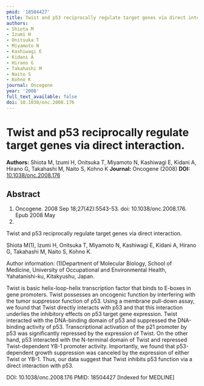 ```yaml
---
pmid: '18504427'
title: Twist and p53 reciprocally regulate target genes via direct interaction.
authors:
- Shiota M
- Izumi H
- Onitsuka T
- Miyamoto N
- Kashiwagi E
- Kidani A
- Hirano G
- Takahashi M
- Naito S
- Kohno K
journal: Oncogene
year: '2008'
full_text_available: false
doi: 10.1038/onc.2008.176
---
```


# Twist and p53 reciprocally regulate target genes via direct interaction.
**Authors:** Shiota M, Izumi H, Onitsuka T, Miyamoto N, Kashiwagi E, Kidani A, Hirano G, Takahashi M, Naito S, Kohno K
**Journal:** Oncogene (2008)
**DOI:** [10.1038/onc.2008.176](https://doi.org/10.1038/onc.2008.176)

## Abstract

1. Oncogene. 2008 Sep 18;27(42):5543-53. doi: 10.1038/onc.2008.176. Epub 2008 May
 26.

Twist and p53 reciprocally regulate target genes via direct interaction.

Shiota M(1), Izumi H, Onitsuka T, Miyamoto N, Kashiwagi E, Kidani A, Hirano G, 
Takahashi M, Naito S, Kohno K.

Author information:
(1)Department of Molecular Biology, School of Medicine, University of 
Occupational and Environmental Health, Yahatanishi-ku, Kitakyushu, Japan.

Twist is basic helix-loop-helix transcription factor that binds to E-boxes in 
gene promoters. Twist possesses an oncogenic function by interfering with the 
tumor suppressor function of p53. Using a membrane pull-down assay, we found 
that Twist directly interacts with p53 and that this interaction underlies the 
inhibitory effects on p53 target gene expression. Twist interacted with the 
DNA-binding domain of p53 and suppressed the DNA-binding activity of p53. 
Transcriptional activation of the p21 promoter by p53 was significantly 
repressed by the expression of Twist. On the other hand, p53 interacted with the 
N-terminal domain of Twist and repressed Twist-dependent YB-1 promoter activity. 
Importantly, we found that p53-dependent growth suppression was canceled by the 
expression of either Twist or YB-1. Thus, our data suggest that Twist inhibits 
p53 function via a direct interaction with p53.

DOI: 10.1038/onc.2008.176
PMID: 18504427 [Indexed for MEDLINE]
